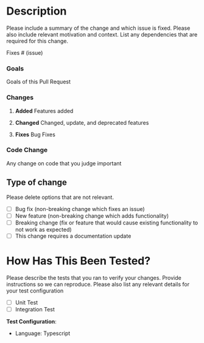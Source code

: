 # Description

Please include a summary of the change and which issue is fixed. Please also include relevant motivation and context. List any dependencies that are required for this change.

Fixes # (issue)

### Goals
Goals of this Pull Request

### Changes

1. **Added**
Features added

2. **Changed**
Changed, update, and deprecated features

3. **Fixes**
Bug Fixes

### Code Change
Any change on code that you judge important


## Type of change

Please delete options that are not relevant.

- [ ] Bug fix (non-breaking change which fixes an issue)
- [ ] New feature (non-breaking change which adds functionality)
- [ ] Breaking change (fix or feature that would cause existing functionality to not work as expected)
- [ ] This change requires a documentation update

# How Has This Been Tested?

Please describe the tests that you ran to verify your changes. Provide instructions so we can reproduce. Please also list any relevant details for your test configuration

- [ ] Unit Test
- [ ] Integration Test

**Test Configuration**:
* Language: Typescript
